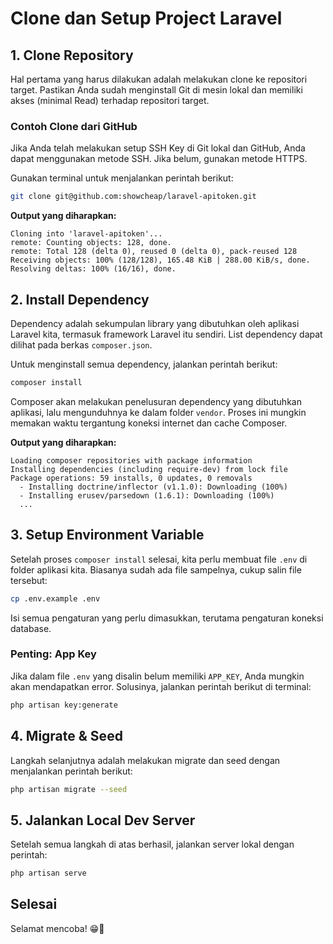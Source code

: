 # Clone dan Setup Project Laravel

## 1. Clone Repository

Hal pertama yang harus dilakukan adalah melakukan clone ke repositori target. Pastikan Anda sudah menginstall Git di mesin lokal dan memiliki akses (minimal Read) terhadap repositori target.

### Contoh Clone dari GitHub

Jika Anda telah melakukan setup SSH Key di Git lokal dan GitHub, Anda dapat menggunakan metode SSH. Jika belum, gunakan metode HTTPS.

Gunakan terminal untuk menjalankan perintah berikut:

```bash
git clone git@github.com:showcheap/laravel-apitoken.git
```

**Output yang diharapkan:**
```
Cloning into 'laravel-apitoken'...
remote: Counting objects: 128, done.
remote: Total 128 (delta 0), reused 0 (delta 0), pack-reused 128
Receiving objects: 100% (128/128), 165.48 KiB | 288.00 KiB/s, done.
Resolving deltas: 100% (16/16), done.
```

## 2. Install Dependency

Dependency adalah sekumpulan library yang dibutuhkan oleh aplikasi Laravel kita, termasuk framework Laravel itu sendiri. List dependency dapat dilihat pada berkas `composer.json`.

Untuk menginstall semua dependency, jalankan perintah berikut:

```bash
composer install
```

Composer akan melakukan penelusuran dependency yang dibutuhkan aplikasi, lalu mengunduhnya ke dalam folder `vendor`. Proses ini mungkin memakan waktu tergantung koneksi internet dan cache Composer.

**Output yang diharapkan:**
```
Loading composer repositories with package information
Installing dependencies (including require-dev) from lock file
Package operations: 59 installs, 0 updates, 0 removals
  - Installing doctrine/inflector (v1.1.0): Downloading (100%)
  - Installing erusev/parsedown (1.6.1): Downloading (100%)
  ...
```

## 3. Setup Environment Variable

Setelah proses `composer install` selesai, kita perlu membuat file `.env` di folder aplikasi kita. Biasanya sudah ada file sampelnya, cukup salin file tersebut:

```bash
cp .env.example .env
```

Isi semua pengaturan yang perlu dimasukkan, terutama pengaturan koneksi database.

### Penting: App Key

Jika dalam file `.env` yang disalin belum memiliki `APP_KEY`, Anda mungkin akan mendapatkan error. Solusinya, jalankan perintah berikut di terminal:

```bash
php artisan key:generate
```

## 4. Migrate & Seed

Langkah selanjutnya adalah melakukan migrate dan seed dengan menjalankan perintah berikut:

```bash
php artisan migrate --seed
```

## 5. Jalankan Local Dev Server

Setelah semua langkah di atas berhasil, jalankan server lokal dengan perintah:

```bash
php artisan serve
```

## Selesai

Selamat mencoba! 😁👏

